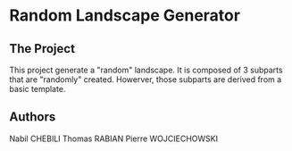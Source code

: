 # Random Landscape Generator

## The Project

This project generate a "random" landscape. It is composed of 3 subparts that are "randomly" created. Howerver, those subparts are derived from a basic template.

## Authors

Nabil CHEBILI
Thomas RABIAN
Pierre WOJCIECHOWSKI
